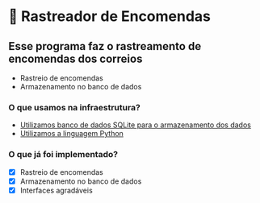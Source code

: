 # 🐍 Rastreador de Encomendas

## Esse programa faz o rastreamento de encomendas dos correios

- Rastreio de encomendas
- Armazenamento no banco de dados

### O que usamos na infraestrutura?

- [Utilizamos banco de dados SQLite para o armazenamento dos dados](https://www.sqlite.org/index.html)
- [Utilizamos a linguagem Python](https://www.python.org/)

### O que já foi implementado?

- [x] Rastreio de encomendas
- [x] Armazenamento no banco de dados
- [x] Interfaces agradáveis
